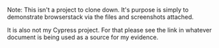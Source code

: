 Note: This isn't a project to clone down. It's purpose is simply to demonstrate browserstack via the files and screenshots attached. 

It is also not my Cypress project. For that please see the link in whatever document is being used as a source for my evidence.
